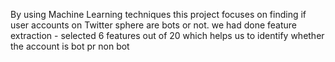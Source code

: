 By using Machine Learning techniques this project focuses on finding if user accounts on Twitter sphere are bots or not. we had done feature extraction - selected 6 features out of 20 which helps us to identify whether the account is bot pr non bot
